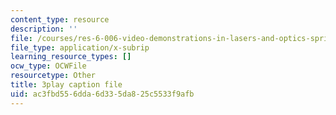 ```yaml
---
content_type: resource
description: ''
file: /courses/res-6-006-video-demonstrations-in-lasers-and-optics-spring-2008/ac3fbd556dda6d335da825c5533f9afb_mNFRaM-2cvg.srt
file_type: application/x-subrip
learning_resource_types: []
ocw_type: OCWFile
resourcetype: Other
title: 3play caption file
uid: ac3fbd55-6dda-6d33-5da8-25c5533f9afb
---
```

